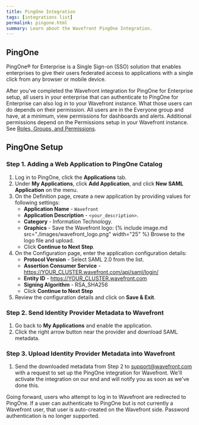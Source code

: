 ```yaml
---
title: PingOne Integration
tags: [integrations list]
permalink: pingone.html
summary: Learn about the Wavefront PingOne Integration.
---
```

## PingOne

PingOne® for Enterprise is a Single Sign-on (SSO) solution that enables enterprises to give their users federated access to applications with a single click from any browser or mobile device.

After you've completed the Wavefront integration for PingOne for Enterprise setup, all users in your enterprise that can authenticate to PingOne for Enterprise can also log in to your Wavefront instance. What those users can do depends on their permission. All users are in the Everyone group and have, at a minimum, view permissions for dashboards and alerts. Additional permissions depend on the Permissions setup in your Wavefront instance. See [Roles, Groups, and Permissions](https://docs.wavefront.com/users_roles.html).

## PingOne Setup

### Step 1. Adding a Web Application to PingOne Catalog

1. Log in to PingOne, click the **Applications** tab.
2. Under **My Applications**, click **Add Application**, and click **New SAML Application** on the menu.
3. On the Definition page, create a new application by providing values for following settings:
     - **Application Name** - `Wavefront`
     - **Application Description** - `<your_description>`.
     - **Category** - Information Technology.
     - **Graphics** - Save the Wavefront logo: 
   {% include image.md src="./images/wavefront_logo.png" width="25" %}
       Browse to the logo file and upload.
     - Click **Continue to Next Step**.
4. On the Configuration page, enter the application configuration details: 
     - **Protocol Version** - Select SAML 2.0 from the list.
     - **Assertion Consumer Service** - https://YOUR_CLUSTER.wavefront.com/api/saml/login/
     - **Entity ID** - https://YOUR_CLUSTER.wavefront.com
     - **Signing Algorithm** - RSA_SHA256
     - Click **Continue to Next Step**
5. Review the configuration details and click on **Save & Exit**.

### Step 2. Send Identity Provider Metadata to Wavefront
1. Go back to **My Applications** and enable the application.
2. Click the right arrow button near the provider and download SAML metadata.

### Step 3. Upload Identity Provider Metadata into Wavefront

1. Send the downloaded metadata from Step 2 to support@wavefront.com with a request to set up the PingOne integration for Wavefront. We'll activate the integration on our end and will notify you as soon as we've done this.

Going forward, users who attempt to log in to Wavefront are redirected to PingOne. If a user can authenticate to PingOne but is not currently a Wavefront user, that user is auto-created on the Wavefront side. Password authentication is no longer supported.

